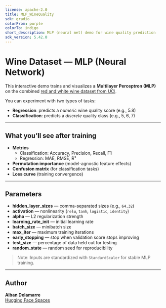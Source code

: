 ```yaml
---
license: apache-2.0
title: MLP_WineQuality
sdk: gradio
colorFrom: purple
colorTo: indigo
short_description: MLP (neural net) demo for wine quality prediction
sdk_version: 5.42.0
---
```


# Wine Dataset — MLP (Neural Network)

This interactive demo trains and visualizes a **Multilayer Perceptron (MLP)** on the combined [red and white wine dataset from UCI](https://archive.ics.uci.edu/dataset/186/wine+quality).

You can experiment with two types of tasks:

- **Regression**: predicts a _numeric_ wine quality score (e.g., 5.8)
- **Classification**: predicts a _discrete_ quality class (e.g., 5, 6, 7)

---

## What you’ll see after training

- **Metrics**
  - Classification: Accuracy, Precision, Recall, F1
  - Regression: MAE, RMSE, R²
- **Permutation importance** (model-agnostic feature effects)
- **Confusion matrix** (for classification tasks)
- **Loss curve** (training convergence)

---

## Parameters

- **hidden_layer_sizes** — comma-separated sizes (e.g., `64,32`)
- **activation** — nonlinearity (`relu`, `tanh`, `logistic`, `identity`)
- **alpha** — L2 regularization strength
- **learning_rate_init** — initial learning rate
- **batch_size** — minibatch size
- **max_iter** — maximum training iterations
- **early_stopping** — stop when validation score stops improving
- **test_size** — percentage of data held out for testing
- **random_state** — random seed for reproducibility

> Note: Inputs are standardized with `StandardScaler` for stable MLP training.

---

## Author

**Alban Delamarre**  
[Hugging Face Spaces](https://huggingface.co/AlbanDelamarre)
